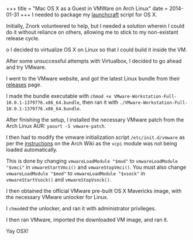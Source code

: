 +++
title = "Mac OS X as a Guest in VMWare on Arch Linux"
date = 2014-01-31
+++
I needed to package my [launchcraft](https://github.com/indiv0/launchcraft/) script for OS X.

Initially, Znork volunteered to help, but I needed a solution wherein I could do it without reliance on others, allowing me to stick to my non-existant release cycle.

o I decided to virtualize OS X on Linux so that I could build it inside the VM.

After some unsuccessful attempts with Virtualbox, I decided to go ahead and try VMware.

I went to the VMware website, and got the latest Linux bundle from their [releases](https://my.vmware.com/web/vmware/details?productId=362&amp;downloadGroup=WKST-1001-LX) page.

I made the bundle executable with `chmod +x VMware-Workstation-Full-10.0.1-1379776.x86_64.bundle`, then ran it with `./VMware-Workstation-Full-10.0.1-1379776.x86_64.bundle`.

After finishing the setup, I installed the necessary VMware patch from the Arch Linux AUR: `yaourt -S vmware-patch`.

I then had to modify the vmware initialization script `/etc/init.d/vmware` as per the [instructions](https://wiki.archlinux.org/index.php/VMware#vmci.2Fvsock_modules_not_loading_automatically) on the Arch Wiki as the `vcpi` module was not being loaded automatically.

This is done by changing `vmwareLoadModule "$mod"` to `vmwareLoadModule "$vmci"` in `vmwareStartVmci()` and `vmwareStopVmci()`. You must also change `vmwareLoadModule "$mod"` to `vmwareLoadModule "$vsock"` in `vmwareStartVsock()` and `vmwareStopVsock()`.

I then obtained the official VMware pre-built OS X Mavericks image, with the necessary VMware unlocker for Linux.

I `chmod`ed the unlocker, and ran it with administrator
privileges.

I then ran VMware, imported the downloaded VM image, and ran
it.

Yay OSX!
